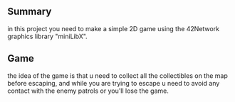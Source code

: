 ## Summary
in this project you need to make a simple 2D game using the 42Network graphics library "miniLibX".

## Game
the idea of the game is that u need to collect all the collectibles on the map before escaping, and while you are trying to escape u need to avoid any contact with the enemy patrols or you'll lose the game.

